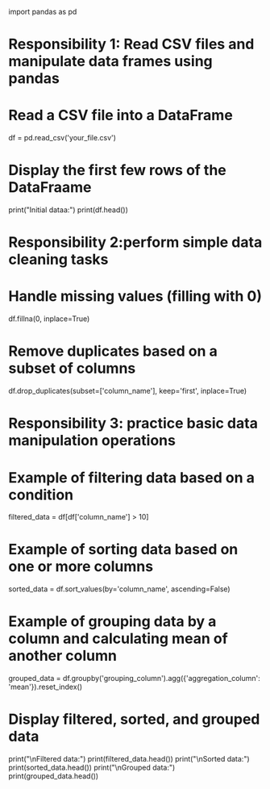 
import pandas as pd

# Responsibility 1: Read CSV files and manipulate data frames using pandas

# Read a CSV file into a DataFrame
df = pd.read_csv('your_file.csv')

# Display the first few rows of the DataFraame
print("Initial dataa:")
print(df.head())

# Responsibility 2:perform simple data cleaning tasks

# Handle missing values (filling with 0)
df.fillna(0, inplace=True)

# Remove duplicates based on a subset of columns
df.drop_duplicates(subset=['column_name'], keep='first', inplace=True)

# Responsibility 3: practice basic data manipulation operations

# Example of filtering data based on a condition
filtered_data = df[df['column_name'] > 10]

# Example of sorting data based on one or more columns
sorted_data = df.sort_values(by='column_name', ascending=False)

# Example of grouping data by a column and calculating mean of another column
grouped_data = df.groupby('grouping_column').agg({'aggregation_column': 'mean'}).reset_index()

# Display filtered, sorted, and grouped data
print("\nFiltered data:")
print(filtered_data.head())
print("\nSorted data:")
print(sorted_data.head())
print("\nGrouped data:")
print(grouped_data.head())